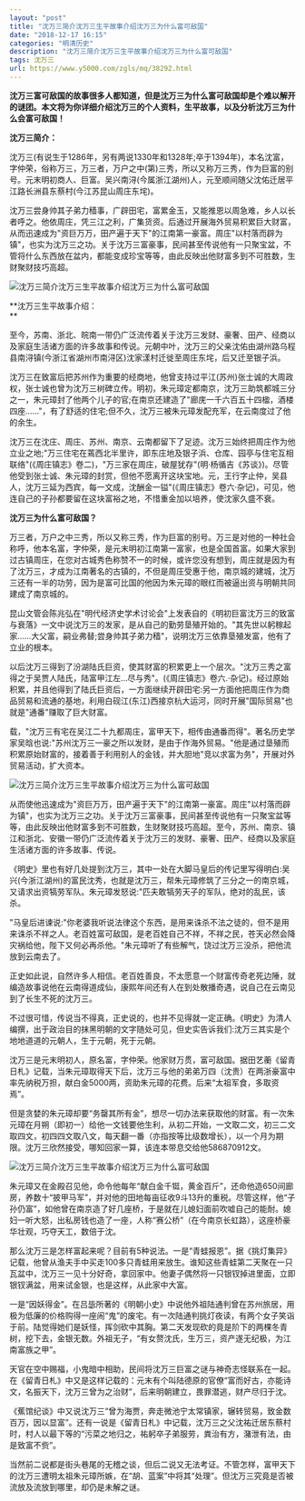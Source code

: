 ```yaml
---
layout: "post"
title: "沈万三简介沈万三生平故事介绍沈万三为什么富可敌国"
date: "2018-12-17 16:15"
categories: "明清历史"
description: "沈万三简介沈万三生平故事介绍沈万三为什么富可敌国"
tags: 沈万三
url: https://www.y5000.com/zgls/mq/38292.html
---
```






**沈万三富可敌国的故事很多人都知道，但是沈万三为什么富可敌国却是个难以解开的谜团。本文将为你详细介绍沈万三的个人资料，生平故事，以及分析沈万三为什么会富可敌国！**

 **沈万三简介：**

沈万三(有说生于1286年，另有两说1330年和1328年;卒于1394年)，本名沈富，字仲荣，俗称万三，万三者，万户之中(第)三秀，所以又称万三秀，作为巨富的别号。元末明初商人、巨富。吴兴南浔(今属浙江湖州)人，元至顺间随父沈佑迁居平江路长洲县东蔡村(今江苏昆山周庄东垞)。

沈万三尝身帅其子弟力穑事，广辟田宅，富累金玉，又能推恩以周急难，乡人以长者呼之。他依周庄，凭三江之利，广集货资。后通过开展海外贸易积累巨大财富，从而迅速成为"资巨万万，田产遍于天下"的江南第一豪富。周庄"以村落而辟为镇"，也实为沈万三之功。关于沈万三富豪事，民间甚至传说他有一只聚宝盆，不管将什么东西放在盆内，都能变成珍宝等等，由此反映出他财富多到不可胜数，生财聚财技巧高超。

![沈万三简介沈万三生平故事介绍沈万三为什么富可敌国](https://img.y5000.com/uploads/allimg/181204/f728d954b788c918d0e9e1769887e00f.jpg)

 **沈万三生平故事介绍：  
**

至今，苏南、浙北、皖南一带仍广泛流传着关于沈万三发财、豪奢、田产、经商以及家庭生活诸方面的许多故事和传说。元朝中叶，沈万三的父亲沈佑由湖州路乌程县南浔镇(今浙江省湖州市南浔区)沈家漾村迁徙至周庄东垞，后又迁至银子浜。

沈万三在致富后把苏州作为重要的经商地，他曾支持过平江(苏州)张士诚的大周政权，张士诚也曾为沈万三树碑立传。明初，朱元璋定都南京，沈万三助筑都城三分之一，朱元璋封了他两个儿子的官;在南京还建造了"廊庑一千六百五十四楹，酒楼四座……"，有了舒适的住宅;但不久，沈万三被朱元璋发配充军，在云南度过了他的余生。

沈万三在沈庄、周庄、苏州、南京、云南都留下了足迹。沈万三始终把周庄作为他立业之地;"万三住宅在蔫西北半里许，即东庄地及银子浜、仓库、园亭与住宅互相联络"(《周庄镇志》卷二)，"万三家在周庄，破屋犹存"(明·杨循吉《苏谈》)。尽管他受到张士诚、朱元璋的封赏，但他不愿离开这块宝地。元，王行字止仲，吴县人，沈万三延为西宾，每一文成，沈酬金一镒"(《周庄镇志》卷六·杂记)，可见，他连自己的子孙都要留在这块富裕之地，不惜重金加以培养，使沈家久盛不衰。

 **沈万三为什么富可敌国？**

万三者，万户之中三秀，所以又称三秀，作为巨富的别号。万三是对他的一种社会称呼，他本名富，字仲荣，是元末明初江南第一富家，也是全国首富。如果大家到过古镇周庄，在您对古城秀色称赞不一的时候，或许您没有想到，周庄就是因为有了沈万三，才成为江南著名的古镇的，不但是周庄受惠于他，南京城的建城，沈万三还有一半的功劳，因为是富可比国的他因为朱元璋的眼红而被逼出资与明朝共同建成了南京城的。

昆山文管会陈兆弘在"明代经济史学术讨论会"上发表自的《明初巨富沈万三的致富与衰落》一文中说沈万三的发家，是从自己的勤劳垦殖开始的。"其先世以躬稼起家……大父富，嗣业弗替;尝身帅其子弟力穑"，说明沈万三依靠垦殖发富，他有了立业的根本。

以后沈万三得到了汾湖陆氏巨资，使其财富的积累更上一个层次。"沈万三秀之富得之于吴贾人陆氏，陆富甲江左…尽与秀"。(《周庄镇志》卷六.·杂记)。经过原始积累，并且他得到了陆氏巨资后，一方面继续开辟田宅:另一方面他把周庄作为商品贸易和流通的基地，利用白砚江(东江)西接京杭大运河，同时开展"国际贸易"也就是"通番"赚取了巨大财富。

载，"沈万三有宅在吴江二十九都周庄，富甲天下，相传由通番而得"。著名历史学家吴晗也说:"苏州沈万三一豪之所以发财，是由于作海外贸易。"他是通过垦殖而积累原始财富的，接着善于利用别人的金钱，并大胆地"竞以求富为务"，开展对外贸易活动，扩大资本。

![沈万三简介沈万三生平故事介绍沈万三为什么富可敌国](https://img.y5000.com/uploads/allimg/181204/0d24594a495987355e56f9ac3b44e538.jpg)

从而使他迅速成为"资巨万万，田产遍于天下"的江南第一豪富。周庄"以村落而辟为镇"，也实为沈万三之功。关于沈万三富豪事，民间甚至传说他有一只聚宝盆等等，由此反映出他财富多到不可胜数，生财聚财技巧高超。至今，苏州、南京、镇江和浙北、安徽一带仍广泛流传着关于沈万三的发财、豪奢、田产、经商以及家庭生活诸方面的许多故事、传说。

《明史》里也有好几处提到沈万三，其中一处在大脚马皇后的传记里写得明白:吴兴(今浙江湖州)的富民沈秀，也就是沈万三，帮朱元璋修筑了三分之一的南京城，又请求出资犒劳军队。朱元璋发怒说:"匹夫敢犒劳天子的军队，绝对的乱民，该杀。

"马皇后进谏说:"你老婆我听说法律这个东西，是用来诛杀不法之徒的，但不是用来诛杀不祥之人。老百姓富可敌国，是老百姓自己不祥，不祥之民，苍天必然会降灾祸给他，陛下又何必再杀他。"朱元璋听了有些解气，饶过沈万三没杀，把他流放到云南去了。

正史如此说，自然许多人相信。老百姓善良，不太愿意一个财富传奇老死边陲，就编造故事说他在云南得道成仙，康熙年间还有人在到处散播奇遇，说自己在云南见到了长生不死的沈万三。

不过很可惜，传说当不得真，正史说的，也并不见得就一定正确。《明史》为清人编撰，出于政治目的抹黑明朝的文字随处可见，但史实告诉我们:沈万三其实是个地地道道的元朝人，生于元朝，死于元朝。

沈万三是元末明初人，原名富，字仲荣。他家财万贯，富可敌国。据田艺蘅《留青日札》记载，当朱元璋取得天下后，沈万三与他的弟弟万四（沈贵）在两浙豪富中率先纳税万担，献白金5000两，资助朱元璋的花费。后来“太祖军食，多取资焉”。

但是贪婪的朱元璋却要“务罄其所有金”，想尽一切办法来获取他的财富。有一次朱元璋在月朔（即初一）给他一文钱要他生利，从初二开始，一文取二文，初三二文取四文，初四四文取八文，每天翻一番（亦指按等比级数增长），以一个月为期限。沈万三欣然接受，哪知回家一算，该连本带息交给他586870912文。

![沈万三简介沈万三生平故事介绍沈万三为什么富可敌国](https://img.y5000.com/uploads/allimg/181204/52fdbf08bf014f3c95ab2024b162a6a4.jpg)

朱元璋又在金殿召见他，命令他每年“献白金千铤，黄金百斤”，还命他造650间廊房，养数十“披甲马军”，并对他的田地每亩征收9斗13升的重税。尽管这样，他“子孙仍富”，如他曾在南京造了好几座桥，于是就在儿媳妇面前吹嘘自己的能耐。媳妇一听大怒，出私房钱也造了一座，人称“赛公桥”（在今南京长虹路），这座桥豪华壮观，巧夺天工，数倍于沈。

那么沈万三是怎样富起来呢？目前有5种说法。一是“青蛙报恩”。据《挑灯集异》记载，他曾从渔夫手中买走100多只青蛙用来放生。谁知这些青蛙第二天聚在一只瓦盆中，沈万三一见十分好奇，拿回家中。他妻子偶然将一只银钗掉进里面，立即银钗满盆，用来试金银，也是这样，从此家中大富。

一是“因妖得金”。在吕毖所著的《明朝小史》中说他外祖陆通判曾在苏州旅居，用极为低廉的价格购得一座闹“鬼”的废宅。有一次陆通判挑灯夜读，有两个女子笑诣于前。陆觉得她们是妖怪，挥剑砍中其胸。第二天发现砍的竟是阶下的两棵冬青树，挖下去，金银无数。外祖无子，“有女赘沈氏，生万三，资产遂无纪极，为江南富族之甲”。

天官在空中赐福，小鬼暗中相助，民间将沈万三巨富之谜与神奇志怪联系在一起。在《留青日札》中又是这样记载的：元末有个叫陆德原的官僚“富而好古，亦能诗文，名振天下，沈万三曾为之治财”，后来明朝建立，畏罪潜逃，财产尽归于沈。

《蕉馆纪谈》中又说沈万三“曾为海贾，奔走微池宁太常镇家，辗转贸易，致金数百万，因以显富”。还有一说是《留青日札》中记载，沈万三之父沈祐迁居东蔡村时，村人以最下等的“污菜之地归之，祐躬卒子弟服劳，粪治有方，潴泄有法，由是致富不赀”。

当然前二说都是街头巷尾的无稽之谈，但后二说又无法考证。不管怎样，富甲天下的沈万三遭明太祖朱元璋所嫉，在“胡、蓝案”中将其“处理”。但沈万三究竟是否被流放及流放到哪里，却仍是未解之谜。

  
